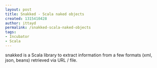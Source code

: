 ```yaml
---
layout: post
title: Snakked - Scala naked objects
created: 1315410428
author: ittayd
permalink: /snakked-scala-naked-objects
tags:
- Incubator
- Scala
---
```

<p>snakked is a Scala library to extract information from a few formats (xml, json, beans) retrieved via URL&nbsp;/ file.</p>

